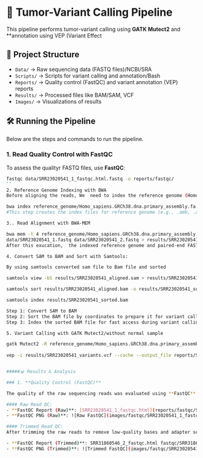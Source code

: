 

# 🧬 Tumor-Variant Calling Pipeline 
This pipeline performs tumor-variant calling using **GATK Mutect2** and **annotation using VEP (Variant Effect 

## 📂 Project Structure

- `Data/` → Raw sequencing data (FASTQ files)/NCBI/SRA
- `Scripts/` → Scripts for variant calling and annotation/Bash
- `Reports/` → Quality control (FastQC) and variant annotation (VEP) reports
- `Results/` → Processed files like BAM/SAM, VCF
- `Images/` → Visualizations of results


## 🛠️ Running the Pipeline

Below are the steps and commands to run the pipeline.

### 1. **Read Quality Control with FastQC**

To assess the qualityr FASTQ files, use **FastQC**:

```bash
fastqc data/SRR23020541_1_fastqc.html.fastq -o reports/fastqc/
``
2. Reference Genome Indexing with BWA
Before aligning the reads, We  need to index the reference genome (Homo_sapiens.GRCh38.dna.primary_assembly.fa) using BWA:

bwa index reference_genome/Homo_sapiens.GRCh38.dna.primary_assembly.fa
#This step creates the index files for reference genome (e.g., .amb, .ann, .bwt, .pac, .sa files).

3.. Read Alignment with BWA-MEM

bwa mem -t 4 reference_genome/Homo_sapiens.GRCh38.dna.primary_assembly.fa \
data/SRR23020541_1.fastq data/SRR23020541_2.fastq > results/SRR23020541_aligned.sam
After this exucation,  the indexed reference genome and paired-end FASTQ files to generate a SAM file. 

4. Convert SAM to BAM and Sort with Samtools:

By using samtools converted sam file to Bam file and sorted

samtools view -bS results/SRR23020541_aligned.sam > results/SRR23020541_aligned.bam

samtools sort results/SRR23020541_aligned.bam -o results/SRR23020541_sorted.bam

samtools index results/SRR23020541_sorted.bam

Step 1: Convert SAM to BAM
Step 2: Sort the BAM file by coordinates to prepare it for variant calling.
Step 3: Index the sorted BAM file for fast access during variant calling.

5. Variant Calling with GATK Mutect2/without normal sample

gatk Mutect2 -R reference_genome/Homo_sapiens.GRCh38.dna.primary_assembly.fa -I results/SRR23020541_sorted.bam -O results/SRR23020541_variants.vcf
 
vep -i results/SRR23020541_variants.vcf --cache --output_file reports/SRR23020541_vep_annotation.txt


#####📊 Results & Analysis

### 1. **Quality Control (FastQC)**

The quality of the raw sequencing reads was evaluated using **FastQC**. The FastQC reports provide detailed metrics such as base quality, GC content, sequence duplication levels, and adapter contamination. The **FastQC** results for the raw and trimmed FASTQ files are available as HTML reports and PNG images.

#### Raw Read QC:
- **FastQC Report (Raw)**: [SRR23020541_1_fastqc.html](reports/fastqc/SRR23020541_1_fastqc.html)
- **FastQC PNG (Raw)**: ![Raw FastQC](images/fastqc/SRR23020541_1_fastqc.png)

#### Trimmed Read QC:
After trimming the raw reads to remove low-quality bases and adapter sequences, another round of **FastQC** was performed on the trimmed reads to ensure the quality of the processed data.

- **FastQC Report (Trimmed)**: SRR31860546_2_fastqc.html fastqc/SRR31860546_1_fastqc.html
- **FastQC PNG (Trimmed)**: ![Trimmed FastQC](images/fastqc/SRR23020541_2_fastqc.png)


